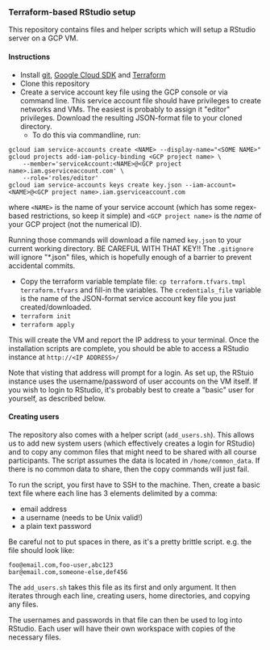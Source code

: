 ### Terraform-based RStudio setup

This repository contains files and helper scripts which will setup a RStudio server on a GCP VM.

#### Instructions
- Install [git](https://git-scm.com), [Google Cloud SDK](https://cloud.google.com/sdk/docs/install) and [Terraform](https://www.terraform.io/downloads.html)
- Clone this repository
- Create a service account key file using the GCP console or via command line. This service account file should have privileges to create networks and VMs. The easiest is probably to assign it "editor" privileges. Download the resulting JSON-format file to your cloned directory.
    - To do this via commandline, run: 
```
gcloud iam service-accounts create <NAME> --display-name="<SOME NAME>"
gcloud projects add-iam-policy-binding <GCP project name> \ 
    --member='serviceAccount:<NAME>@<GCP project name>.iam.gserviceaccount.com' \ 
    --role='roles/editor'
gcloud iam service-accounts keys create key.json --iam-account=<NAME>@<GCP project name>.iam.gserviceaccount.com
```
where `<NAME>` is the name of your service account (which has some regex-based restrictions, so keep it simple) and `<GCP project name>` is the *name* of your GCP project (not the numerical ID).

Running those commands will download a file named `key.json` to your current working directory. BE CAREFUL WITH THAT KEY!! The `.gitignore` will ignore "*.json" files, which is hopefully enough of a barrier to prevent accidental commits.

- Copy the terraform variable template file: `cp terraform.tfvars.tmpl terraform.tfvars` and fill-in the variables. The `credentials_file` variable is the name of the JSON-format service account key file you just created/downloaded.
- `terraform init`
- `terraform apply`

This will create the VM and report the IP address to your terminal. Once the installation scripts are complete, you should be able to access a RStudio instance at `http://<IP ADDRESS>/`

Note that visting that address will prompt for a login. As set up, the RStuio instance uses the username/password of user accounts on the VM itself. If you wish to login to RStudio, it's probably best to create a "basic" user for yourself, as described below.

#### Creating users

The repository also comes with a helper script (`add_users.sh`). This allows us to add new system users (which effectively creates a login for RStudio) and to copy any common files that might need to be shared with all course participants. The script assumes the data is located in `/home/common_data`. If there is no common data to share, then the copy commands will just fail.

To run the script, you first have to SSH to the machine. Then, create a basic text file where each line has 3 elements delimited by a comma:
- email address
- a username (needs to be Unix valid!)
- a plain text password

Be careful not to put spaces in there, as it's a pretty brittle script. e.g. the file should look like:

```
foo@email.com,foo-user,abc123
bar@email.com,someone-else,def456
```

The `add_users.sh` takes this file as its first and only argument. It then iterates through each line, creating users, home directories, and copying any files.

The usernames and passwords in that file can then be used to log into RStudio. Each user will have their own workspace with copies of the necessary files.